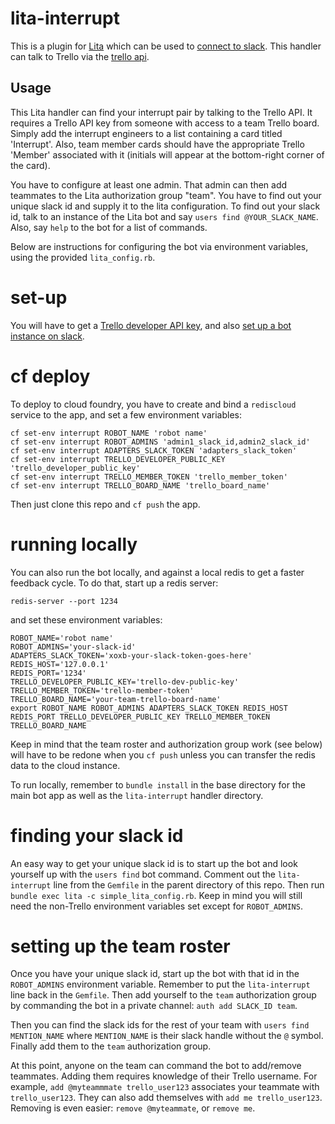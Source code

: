# lita-interrupt

This is a plugin for [Lita](https://www.lita.io/) which can be used to [connect to slack](https://github.com/litaio/lita-slack). This handler can talk to Trello via the [trello api](https://developers.trello.com/docs/).

## Usage

This Lita handler can find your interrupt pair by talking to the Trello API. It requires a Trello API key from someone with access to a team Trello board. Simply add the interrupt engineers to a list containing a card titled 'Interrupt'. Also, team member cards should have the appropriate Trello 'Member' associated with it (initials will appear at the bottom-right corner of the card).

You have to configure at least one admin. That admin can then add teammates to the Lita authorization group "team". You have to find out your unique slack id and supply it to the lita configuration. To find out your slack id, talk to an instance of the Lita bot and say `users find @YOUR_SLACK_NAME`. Also, say `help` to the bot for a list of commands.

Below are instructions for configuring the bot via environment variables, using the provided `lita_config.rb`.

# set-up

You will have to get a [Trello developer API key](https://trello.com/app-key), and also [set up a bot instance on slack](https://my.slack.com/services/new/lita).

# cf deploy

To deploy to cloud foundry, you have to create and bind a `rediscloud` service to the app, and set a few environment variables:

```
cf set-env interrupt ROBOT_NAME 'robot name'
cf set-env interrupt ROBOT_ADMINS 'admin1_slack_id,admin2_slack_id'
cf set-env interrupt ADAPTERS_SLACK_TOKEN 'adapters_slack_token'
cf set-env interrupt TRELLO_DEVELOPER_PUBLIC_KEY 'trello_developer_public_key'
cf set-env interrupt TRELLO_MEMBER_TOKEN 'trello_member_token'
cf set-env interrupt TRELLO_BOARD_NAME 'trello_board_name'
```

Then just clone this repo and `cf push` the app.

# running locally

You can also run the bot locally, and against a local redis to get a faster feedback cycle. To do that, start up a redis server:

```
redis-server --port 1234
```

and set these environment variables:

```
ROBOT_NAME='robot name'
ROBOT_ADMINS='your-slack-id'
ADAPTERS_SLACK_TOKEN='xoxb-your-slack-token-goes-here'
REDIS_HOST='127.0.0.1'
REDIS_PORT='1234'
TRELLO_DEVELOPER_PUBLIC_KEY='trello-dev-public-key'
TRELLO_MEMBER_TOKEN='trello-member-token'
TRELLO_BOARD_NAME='your-team-trello-board-name'
export ROBOT_NAME ROBOT_ADMINS ADAPTERS_SLACK_TOKEN REDIS_HOST REDIS_PORT TRELLO_DEVELOPER_PUBLIC_KEY TRELLO_MEMBER_TOKEN TRELLO_BOARD_NAME
```

Keep in mind that the team roster and authorization group work (see below) will have to be redone when you `cf push` unless you can transfer the redis data to the cloud instance.

To run locally, remember to `bundle install` in the base directory for the main bot app as well as the `lita-interrupt` handler directory.

# finding your slack id

An easy way to get your unique slack id is to start up the bot and look yourself up with the `users find` bot command. Comment out the `lita-interrupt` line from the `Gemfile` in the parent directory of this repo. Then run `bundle exec lita -c simple_lita_config.rb`. Keep in mind you will still need the non-Trello environment variables set except for `ROBOT_ADMINS`.

# setting up the team roster

Once you have your unique slack id, start up the bot with that id in the `ROBOT_ADMINS` environment variable. Remember to put the `lita-interrupt` line back in the `Gemfile`. Then add yourself to the `team` authorization group by commanding the bot in a private channel: `auth add SLACK_ID team`.

Then you can find the slack ids for the rest of your team with `users find MENTION_NAME` where `MENTION_NAME` is their slack handle without the `@` symbol. Finally add them to the `team` authorization group.

At this point, anyone on the team can command the bot to add/remove teammates. Adding them requires knowledge of their Trello username. For example, `add @myteammmate trello_user123` associates your teammate with `trello_user123`. They can also add themselves with `add me trello_user123`. Removing is even easier: `remove @myteammate`, or `remove me`.
